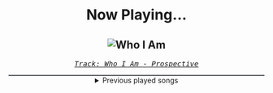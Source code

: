 <div align="center"> 
<h1>Now Playing...</h1>

![Who I Am](https://i.scdn.co/image/ab67616d00001e0279dc830293c7daa7e2465b3b)
--
_<samp><a href="https://open.spotify.com/track/2XhYbV3krZFmPbaVOHmXfB">Track: Who I Am - Prospective</a></samp>_

<div style="border: 1px #4B5054 solid"></div>
<details>
  <summary>
    Previous played songs
  </summary>
  <table>
    <thead>
      <tr>
        <th>
          Artist
        </th>
        <th>
          Song
        </th>
        <th>
          Link
        </th>
      </tr>
    </thead>
    <tbody>
      <tr><td>Prospective</td><td>Who I Am</td><td><a href="https://open.spotify.com/track/2XhYbV3krZFmPbaVOHmXfB">https://open.spotify.com/track/2XhYbV3krZFmPbaVOHmXfB</a></td></tr><tr><td>Bury Tomorrow</td><td>Let Go</td><td><a href="https://open.spotify.com/track/3vRFqfcFORdkkePTSK8tfu">https://open.spotify.com/track/3vRFqfcFORdkkePTSK8tfu</a></td></tr><tr><td>Memphis May Fire</td><td>Overdose - feat. Blindside</td><td><a href="https://open.spotify.com/track/69CQf9CTQM4vJ1JVHrjujt">https://open.spotify.com/track/69CQf9CTQM4vJ1JVHrjujt</a></td></tr><tr><td>Samurai Pizza Cats</td><td>Pandastruck</td><td><a href="https://open.spotify.com/track/376OBbVzpyG9rgNn3CC5ke">https://open.spotify.com/track/376OBbVzpyG9rgNn3CC5ke</a></td></tr><tr><td>Versus Me</td><td>Better Off Alone</td><td><a href="https://open.spotify.com/track/5VoE2F0vCeXVmEo4soLavh">https://open.spotify.com/track/5VoE2F0vCeXVmEo4soLavh</a></td></tr><tr><td>Silent Theory</td><td>Emptiness in You - Remix</td><td><a href="https://open.spotify.com/track/5opIBX7NJrRZRqL4PiCDPX">https://open.spotify.com/track/5opIBX7NJrRZRqL4PiCDPX</a></td></tr><tr><td>Chaoseum</td><td>Life 4 Sale</td><td><a href="https://open.spotify.com/track/5hcOrRZKiMc4fuE3lMDFOp">https://open.spotify.com/track/5hcOrRZKiMc4fuE3lMDFOp</a></td></tr><tr><td>VÆNTIS</td><td>The Last Of Us</td><td><a href="https://open.spotify.com/track/3zza3ONFVu5icp7uvIF4b0">https://open.spotify.com/track/3zza3ONFVu5icp7uvIF4b0</a></td></tr><tr><td>The Browning</td><td>OMNI</td><td><a href="https://open.spotify.com/track/6Ud1tsf0yNR4EGy55KZrvg">https://open.spotify.com/track/6Ud1tsf0yNR4EGy55KZrvg</a></td></tr><tr><td>Youth Never Dies</td><td>Awaken</td><td><a href="https://open.spotify.com/track/5HZS0Vq4lzPyXR3s1qfjvg">https://open.spotify.com/track/5HZS0Vq4lzPyXR3s1qfjvg</a></td></tr><tr><td>Savage Hands</td><td>Trust Issues</td><td><a href="https://open.spotify.com/track/4UqUSWbw8ypKKwkbC6k6Jl">https://open.spotify.com/track/4UqUSWbw8ypKKwkbC6k6Jl</a></td></tr><tr><td>Bad Wolves</td><td>Say It Again (feat. The Rasmus)</td><td><a href="https://open.spotify.com/track/4Vew5V90WYD82kvcEJLldI">https://open.spotify.com/track/4Vew5V90WYD82kvcEJLldI</a></td></tr><tr><td>Zero 9:36</td><td>Here To Bleed</td><td><a href="https://open.spotify.com/track/1DFMShSkGQrzRbKqOM1fcc">https://open.spotify.com/track/1DFMShSkGQrzRbKqOM1fcc</a></td></tr><tr><td>Solence</td><td>Dead_Alive</td><td><a href="https://open.spotify.com/track/4pZJXU5qsZfWj5Gnp5UgSR">https://open.spotify.com/track/4pZJXU5qsZfWj5Gnp5UgSR</a></td></tr><tr><td>Solence</td><td>Angels Calling</td><td><a href="https://open.spotify.com/track/0y2JgdmUmRWrTMXZhSinDe">https://open.spotify.com/track/0y2JgdmUmRWrTMXZhSinDe</a></td></tr><tr><td>AVRALIZE</td><td>bite my tongue</td><td><a href="https://open.spotify.com/track/2HJ6AOtp1gkrQcPUixfprn">https://open.spotify.com/track/2HJ6AOtp1gkrQcPUixfprn</a></td></tr><tr><td>Annisokay</td><td>My Effigy</td><td><a href="https://open.spotify.com/track/2yeIjXWp9wp2pPfywwiumU">https://open.spotify.com/track/2yeIjXWp9wp2pPfywwiumU</a></td></tr><tr><td>Atreyu</td><td>Dead</td><td><a href="https://open.spotify.com/track/3ruUNrY3Vr7D84QnvNrcGt">https://open.spotify.com/track/3ruUNrY3Vr7D84QnvNrcGt</a></td></tr><tr><td>We Came As Romans</td><td>bad luck</td><td><a href="https://open.spotify.com/track/4l6m1x05ChXrZA7GEoQtO6">https://open.spotify.com/track/4l6m1x05ChXrZA7GEoQtO6</a></td></tr><tr><td>Vicious Rain</td><td>Spitting Blood Again</td><td><a href="https://open.spotify.com/track/4IEV0SYnUEGqIrTqCPIO9O">https://open.spotify.com/track/4IEV0SYnUEGqIrTqCPIO9O</a></td></tr>
    </tbody>
  </table>
</details>

</div>
